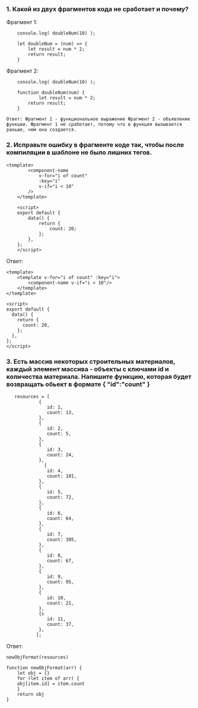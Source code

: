 ###  1.  Какой из двух фрагментов кода не сработает и почему?

Фрагмент 1:
```
    console.log( doubleNum(10) );

    let doubleNum = (num) => {
    	let result = num * 2;
    	return result;
    }
```
Фрагмент 2:
```
    console.log( doubleNum(10) );

    function doubleNum(num) {
    		let result = num * 2;
    	return result;
    }
```
    Ответ: Фрагмент 1 - функциональное выражение Фрагмент 2 - объявление функции. Фрагмент 1 не сработает, потому что в функция вызывается раньше, чем она создается.

###  2.  Исправьте ошибку в фрагменте коде так, чтобы после компиляции в шаблоне не было лишних тегов.
```
<template>
		<component-name
			v-for="i of count" 
			:key="i"
			v-if="i < 10" 
		/>
	</template>

    <script>
    export default {
    	data() {
    		return {
    			count: 20;
    		};
    	},
    };
    </script>
```
Ответ:

```
<template>
    <template v-for="i of count" :key="i">
        <component-name v-if="i < 10"/>
    </template>
</template>

<script>
export default {
  data() {
    return {
      count: 20,
    };
  },
};
</script>
```

###  3. Есть массив некоторых строительных материалов, каждый элемент массива - объекты с ключами id и количества материала. Напишите функцию, которая будет возвращать oбьект в формате { "id":"count" }

```
   resources = [
			{
			   id: 1,
			   count: 13,
   			},
			{
			   id: 2,
			   count: 5,
   			}, 
			{
			   id: 3,
			   count: 24,
   			},
		      {
			   id: 4,
			   count: 101,
   			}, 
			{
			   id: 5,
			   count: 72,
   			}, 
			{
			   id: 6,
			   count: 64,
   			}, 
			{
			   id: 7,
			   count: 305,
   			}, 
			{
			   id: 8,
			   count: 67,
   			}, 
			{
			   id: 9,
			   count: 95,
   			}, 
			{
			   id: 10,
			   count: 21,
   			}, 
			{s
			   id: 11,
			   count: 37,
   			},
		   ];
```

Ответ:

```
newObjFormat(resources)

function newObjFormat(arr) {
	let obj = {}
	for (let item of arr) {
	obj[item.id] = item.count
	}
	return obj
}
```
